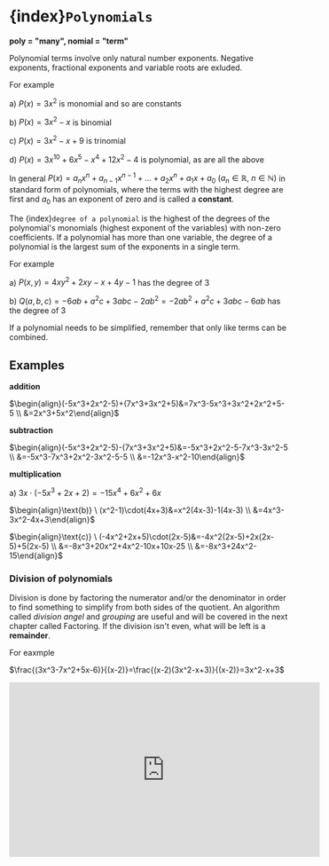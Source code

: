 # {index}`Polynomials`
**poly = "many", nomial = "term"**

Polynomial terms involve only natural number exponents. Negative exponents, fractional exponents and variable roots are exluded.

For example

a) $P(x)=3x^2$ is monomial and so are constants

b) $P(x)=3x^2-x$ is binomial

c) $P(x)=3x^2-x+9$ is trinomial

d) $P(x)=3x^{10}+6x^5-x^4+12x^2-4$ is polynomial, as are all the above

In general $P(x)=a_nx^n+a_{n-1}x^{n-1}+...+a_2x^n+a_1x+a_0\ (a_n\in\mathbb{R}{,}\ n\in\mathbb{N})$ in standard form of polynomials, where the terms with the highest degree are first and $a_0$ has an exponent of zero and is called a **constant**.

The {index}`degree of a polynomial` is the highest of the degrees of the polynomial's monomials (highest exponent of the variables) with non-zero coefficients. If a polynomial has more than one variable, the degree of a polynomial is the largest sum of the exponents in a single term.

For example

a) $P(x{,}y)=4xy^2+2xy-x+4y-1$ has the degree of 3

b) $Q(a{,}b{,}c)=-6ab+a^2c+3abc-2ab^2=-2ab^2+a^2c+3abc-6ab$ has the degree of 3

If a polynomial needs to be simplified, remember that only like terms can be combined.


## Examples

**addition**

$\begin{align}(-5x^3+2x^2-5)+(7x^3+3x^2+5)&=7x^3-5x^3+3x^2+2x^2+5-5 \\
&=2x^3+5x^2\end{align}$

**subtraction**

$\begin{align}(-5x^3+2x^2-5)-(7x^3+3x^2+5)&=-5x^3+2x^2-5-7x^3-3x^2-5 \\
&=-5x^3-7x^3+2x^2-3x^2-5-5 \\
&=-12x^3-x^2-10\end{align}$

**multiplication**

$\text{a)} \ 3x\cdot(-5x^3+2x+2)=-15x^4+6x^2+6x$

$\begin{align}\text{b)} \ (x^2-1)\cdot(4x+3)&=x^2(4x-3)-1(4x-3) \\
&=4x^3-3x^2-4x+3\end{align}$

$\begin{align}\text{c)} \ (-4x^2+2x+5)\cdot(2x-5)&=-4x^2(2x-5)+2x(2x-5)+5(2x-5) \\
&=-8x^3+20x^2+4x^2-10x+10x-25 \\
&=-8x^3+24x^2-15\end{align}$


### Division of polynomials

Division is done by factoring the numerator and/or the denominator in order to find something to simplify from both sides of the quotient. An algorithm called *division angel* and *grouping* are useful and will be covered in the next chapter called Factoring. If the division isn't even, what will be left is a **remainder**.

For eaxmple

$\frac{(3x^3-7x^2+5x-6)}{(x-2)}=\frac{(x-2)(3x^2-x+3)}{(x-2)}=3x^2-x+3$

<iframe width="560" height="315" src="https://www.youtube.com/embed/0yIFXf7gzXA?si=1wpqBl0UpdZLU3Wy" title="YouTube video player" frameborder="0" allow="accelerometer; autoplay; clipboard-write; encrypted-media; gyroscope; picture-in-picture; web-share" allowfullscreen></iframe>
